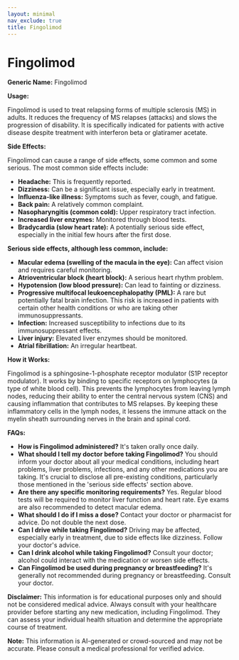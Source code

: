 ```yaml
---
layout: minimal
nav_exclude: true
title: Fingolimod
---
```


# Fingolimod

**Generic Name:** Fingolimod

**Usage:**

Fingolimod is used to treat relapsing forms of multiple sclerosis (MS) in adults.  It reduces the frequency of MS relapses (attacks) and slows the progression of disability.  It is specifically indicated for patients with active disease despite treatment with interferon beta or glatiramer acetate.


**Side Effects:**

Fingolimod can cause a range of side effects, some common and some serious.  The most common side effects include:

* **Headache:** This is frequently reported.
* **Dizziness:**  Can be a significant issue, especially early in treatment.
* **Influenza-like illness:**  Symptoms such as fever, cough, and fatigue.
* **Back pain:**  A relatively common complaint.
* **Nasopharyngitis (common cold):** Upper respiratory tract infection.
* **Increased liver enzymes:**  Monitored through blood tests.
* **Bradycardia (slow heart rate):**  A potentially serious side effect, especially in the initial few hours after the first dose.


**Serious side effects, although less common, include:**

* **Macular edema (swelling of the macula in the eye):** Can affect vision and requires careful monitoring.
* **Atrioventricular block (heart block):**  A serious heart rhythm problem.
* **Hypotension (low blood pressure):**  Can lead to fainting or dizziness.
* **Progressive multifocal leukoencephalopathy (PML):** A rare but potentially fatal brain infection. This risk is increased in patients with certain other health conditions or who are taking other immunosuppressants.
* **Infection:** Increased susceptibility to infections due to its immunosuppressant effects.
* **Liver injury:** Elevated liver enzymes should be monitored.
* **Atrial fibrillation:** An irregular heartbeat.


**How it Works:**

Fingolimod is a sphingosine-1-phosphate receptor modulator (S1P receptor modulator).  It works by binding to specific receptors on lymphocytes (a type of white blood cell).  This prevents the lymphocytes from leaving lymph nodes, reducing their ability to enter the central nervous system (CNS) and causing inflammation that contributes to MS relapses.  By keeping these inflammatory cells in the lymph nodes, it lessens the immune attack on the myelin sheath surrounding nerves in the brain and spinal cord.


**FAQs:**

* **How is Fingolimod administered?**  It's taken orally once daily.
* **What should I tell my doctor before taking Fingolimod?**  You should inform your doctor about all your medical conditions, including heart problems, liver problems, infections, and any other medications you are taking.  It's crucial to disclose all pre-existing conditions, particularly those mentioned in the 'serious side effects' section above.
* **Are there any specific monitoring requirements?** Yes.  Regular blood tests will be required to monitor liver function and heart rate.  Eye exams are also recommended to detect macular edema.
* **What should I do if I miss a dose?** Contact your doctor or pharmacist for advice.  Do not double the next dose.
* **Can I drive while taking Fingolimod?**  Driving may be affected, especially early in treatment, due to side effects like dizziness.  Follow your doctor's advice.
* **Can I drink alcohol while taking Fingolimod?**  Consult your doctor; alcohol could interact with the medication or worsen side effects.
* **Can Fingolimod be used during pregnancy or breastfeeding?**  It's generally not recommended during pregnancy or breastfeeding. Consult your doctor.


**Disclaimer:** This information is for educational purposes only and should not be considered medical advice.  Always consult with your healthcare provider before starting any new medication, including Fingolimod.  They can assess your individual health situation and determine the appropriate course of treatment.


**Note:** This information is AI-generated or crowd-sourced and may not be accurate. Please consult a medical professional for verified advice.
